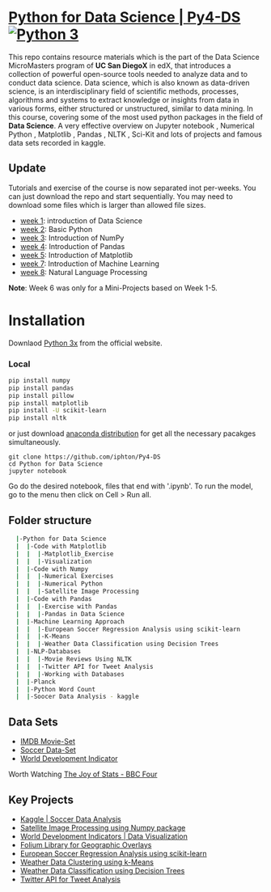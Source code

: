 [Python for Data Science | Py4-DS](https://www.edx.org/course/python-for-data-science)
[![Python 3](https://img.shields.io/badge/python-3-brightgreen.svg)](https://www.python.org/)
============================================

This repo contains resource materials which is the part of the Data Science MicroMasters program of **UC San DiegoX** in edX, that introduces a collection of powerful open-source tools needed to analyze data and to conduct data science. Data science, which is also known as data-driven science, is an interdisciplinary field of scientific methods, processes, algorithms and systems to extract knowledge or insights from data in various forms, either structured or unstructured, similar to data mining. In this course, covering some of the most used python packages in the field of **Data Science**. A very effective overview on Jupyter notebook , Numerical Python , Matplotlib , Pandas , NLTK , Sci-Kit and lots of projects and famous data sets recorded in kaggle.

## Update 
Tutorials and exercise of the course is now separated inot per-weeks. You can just download the repo and start sequentially. You may need to download some files which is larger than allowed file sizes.

- [week 1](https://nbviewer.jupyter.org/github/innat/Py4-DS/tree/gh-pages/Week%201/): introduction of Data Science 
- [week 2](https://nbviewer.jupyter.org/github/innat/Py4-DS/tree/gh-pages/Week%202/): Basic Python
- [week 3](https://nbviewer.jupyter.org/github/innat/Py4-DS/tree/gh-pages/Week%203/): Introduction of NumPy
- [week 4](https://nbviewer.jupyter.org/github/innat/Py4-DS/tree/gh-pages/Week%204/): Introduction of Pandas
- [week 5](https://nbviewer.jupyter.org/github/innat/Py4-DS/tree/gh-pages/Week%205/): Introduction of Matplotlib
- [week 7](https://nbviewer.jupyter.org/github/innat/Py4-DS/tree/gh-pages/Week%207/): Introduction of Machine Learning
- [week 8](https://nbviewer.jupyter.org/github/innat/Py4-DS/tree/gh-pages/Week%208/): Natural Language Processing 

**Note**: Week 6 was only for a Mini-Projects based on Week 1-5.

# Installation
Downlaod [Python 3x](https://www.python.org/) from the official website.

### Local
``` bash
pip install numpy
pip install pandas
pip install pillow
pip install matplotlib
pip install -U scikit-learn
pip install nltk
```
or just download [anaconda distribution](https://www.anaconda.com/download/) for get all the necessary pacakges simultaneously.

```
git clone https://github.com/iphton/Py4-DS
cd Python for Data Science
jupyter notebook
```
Go do the desired notebook, files that end with '.ipynb'. To run the model, go to the menu then click on Cell > Run all.

## Folder structure

``` bash
  |-Python for Data Science                               
  |  |-Code with Matplotlib                           
  |  |  |-Matplotlib_Exercise                       
  |  |  |-Visualization								
  |  |-Code with Numpy                          
  |  |  |-Numerical Exercises                        
  |  |  |-Numerical Python
  |  |  |-Satellite Image Processing
  |  |-Code with Pandas  
  |  |  |-Exercise with Pandas
  |  |  |-Pandas in Data Science
  |  |-Machine Learning Approach    
  |  |  |-European Soccer Regression Analysis using scikit-learn
  |  |  |-K-Means
  |  |  |-Weather Data Classification using Decision Trees
  |  |-NLP-Databases   
  |  |  |-Movie Reviews Using NLTK
  |  |  |-Twitter API for Tweet Analysis
  |  |  |-Working with Databases
  |  |-Planck                           
  |  |-Python Word Count                          
  |  |-Soocer Data Analysis - kaggle                         
```


## Data Sets
* [IMDB Movie-Set](https://grouplens.org/datasets/movielens/)
* [Soccer Data-Set](https://www.kaggle.com/hugomathien/soccer)
* [World Development Indicator](https://www.kaggle.com/worldbank/world-development-indicators)

Worth Watching [The Joy of Stats - BBC Four](https://www.youtube.com/watch?v=jbkSRLYSojo)

## Key Projects
* [Kaggle | Soccer Data Analysis](https://github.com/innat-2k14/Data-Science-In-Python/tree/gh-pages/Python%20for%20Data%20Science/Soocer%20Data%20Analysis%20%20-%20kaggle)
* [Satellite Image Processing using Numpy package](https://github.com/innat-2k14/Data-Science-In-Python/tree/gh-pages/Python%20for%20Data%20Science/Code%20with%20Numpy/Satellite%20Image%20Processing)
* [World Development Indicators | Data Visualization](https://github.com/innat-2k14/Data-Science-In-Python/tree/gh-pages/Python%20for%20Data%20Science/Code%20with%20Matplotlib/Visualization/World%20Development%20Indicators)
* [Folium Library for Geographic Overlays](https://github.com/innat-2k14/Data-Science-In-Python/tree/gh-pages/Python%20for%20Data%20Science/Code%20with%20Matplotlib/Visualization/Using%20Folium%20Library%20for%20Geographic%20Overlays)
* [European Soccer Regression Analysis using scikit-learn](https://github.com/innat-2k14/Data-Science-In-Python/tree/gh-pages/Python%20for%20Data%20Science/Machine%20Learning%20Approach/European%20Soccer%20Regression%20Analysis%20using%20scikit-learn)
* [Weather Data Clustering using k-Means](https://github.com/innat-2k14/Data-Science-In-Python/tree/gh-pages/Python%20for%20Data%20Science/Machine%20Learning%20Approach/K-Means)
* [Weather Data Classification using Decision Trees](https://github.com/innat-2k14/Data-Science-In-Python/tree/gh-pages/Python%20for%20Data%20Science/Machine%20Learning%20Approach/Weather%20Data%20Classification%20using%20Decision%20Trees)
* [Twitter API for Tweet Analysis](https://github.com/innat-2k14/Data-Science-In-Python/tree/gh-pages/Python%20for%20Data%20Science/NLP-Databases/Using%20the%20Twitter%20API%20for%20Tweet%20Analysis)

